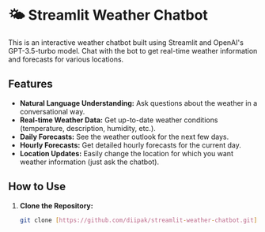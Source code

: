 # 🌤️ Streamlit Weather Chatbot

This is an interactive weather chatbot built using Streamlit and OpenAI's GPT-3.5-turbo model. Chat with the bot to get real-time weather information and forecasts for various locations.

## Features

* **Natural Language Understanding:** Ask questions about the weather in a conversational way.
* **Real-time Weather Data:** Get up-to-date weather conditions (temperature, description, humidity, etc.).
* **Daily Forecasts:** See the weather outlook for the next few days.
* **Hourly Forecasts:** Get detailed hourly forecasts for the current day.
* **Location Updates:** Easily change the location for which you want weather information (just ask the chatbot).

## How to Use

1. **Clone the Repository:**
   ```bash
   git clone [https://github.com/diipak/streamlit-weather-chatbot.git](https://github.com/diipak/streamlit-weather-chatbot.git)
